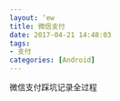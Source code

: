 ```yaml
---
layout: ‘ew
title: 微信支付
date: 2017-04-21 14:48:03
tags:
- 支付
categories: [Android]
---
```


微信支付踩坑记录全过程
<!-- more -->